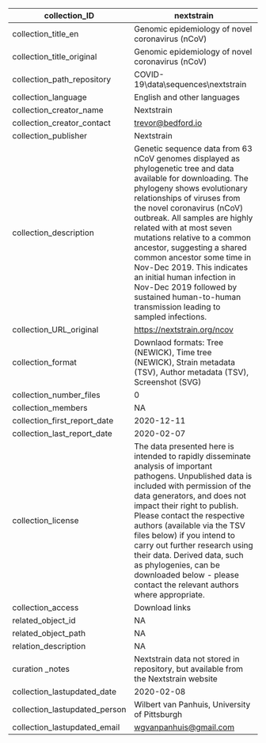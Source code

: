 |collection_ID|nextstrain|
|---|---|
|collection_title_en|Genomic epidemiology of novel coronavirus (nCoV)|
|collection_title_original|Genomic epidemiology of novel coronavirus (nCoV)|
|collection_path_repository|COVID-19\data\sequences\nextstrain|
|collection_language|English and other languages|
|collection_creator_name|Nextstrain|
|collection_creator_contact|trevor@bedford.io|
|collection_publisher|Nextstrain|
|collection_description|Genetic sequence data from 63 nCoV genomes displayed as phylogenetic tree and data available for downloading. The phylogeny shows evolutionary relationships of viruses from the novel coronavirus (nCoV) outbreak. All samples are highly related with at most seven mutations relative to a common ancestor, suggesting a shared common ancestor some time in Nov-Dec 2019. This indicates an initial human infection in Nov-Dec 2019 followed by sustained human-to-human transmission leading to sampled infections.|
|collection_URL_original|https://nextstrain.org/ncov|
|collection_format|Downlaod formats: Tree (NEWICK), Time tree (NEWICK), Strain metadata (TSV), Author metadata (TSV), Screenshot (SVG)|
|collection_number_files|0|
|collection_members|NA|
|collection_first_report_date|2020-12-11|
|collection_last_report_date|2020-02-07|
|collection_license|The data presented here is intended to rapidly disseminate analysis of important pathogens. Unpublished data is included with permission of the data generators, and does not impact their right to publish. Please contact the respective authors (available via the TSV files below) if you intend to carry out further research using their data. Derived data, such as phylogenies, can be downloaded below - please contact the relevant authors where appropriate.|
|collection_access|Download links|
|related_object_id|NA|
|related_object_path|NA|
|relation_description|NA|
|curation _notes|Nextstrain data not stored in repository, but available from the Nextstrain website|
|collection_lastupdated_date|2020-02-08|
|collection_lastupdated_person|Wilbert van Panhuis, University of Pittsburgh|
|collection_lastupdated_email|wgvanpanhuis@gmail.com|
